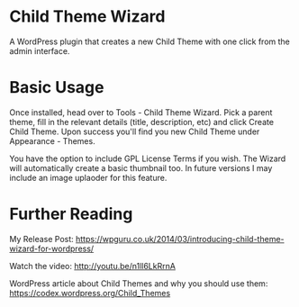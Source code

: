Child Theme Wizard
==================

A WordPress plugin that creates a new Child Theme with one click from the admin interface.


Basic Usage
============

Once installed, head over to Tools - Child Theme Wizard.
Pick a parent theme, fill in the relevant details (title, description, etc) and click Create Child Theme.
Upon success you'll find you new Child Theme under Appearance - Themes. 

You have the option to include GPL License Terms if you wish.
The Wizard will automatically create a basic thumbnail too. In future versions I may include an image uplaoder for this feature.

Further Reading
===============

My Release Post: https://wpguru.co.uk/2014/03/introducing-child-theme-wizard-for-wordpress/

Watch the video: http://youtu.be/n1ll6LkRrnA

WordPress article about Child Themes and why you should use them: https://codex.wordpress.org/Child_Themes


